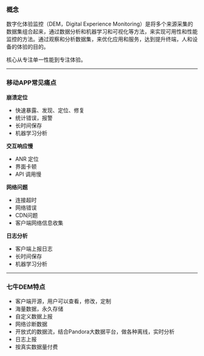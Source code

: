 ### 概念

数字化体验监控（DEM，Digital Experience Monitoring）是将多个来源采集的数据集组合起来，通过数据分析和机器学习和可视化等方法，来实现可用性和性能监控的方法。通过观察和分析数据集，来优化应用和服务，达到提升终端，人和设备的体验的目的。

核心从专注单一性能到专注体验。

- - -

### 移动APP常见痛点

**崩溃定位**

* 快速暴露、发现、定位、修复
* 统计错误，报警
* 长时间保存
* 机器学习分析

**交互响应慢**

* ANR 定位
* 界面卡顿
* API 调用慢

**网络问题**

* 连接超时
* 网络错误
* CDN问题
* 客户端网络信息收集

**日志分析**

* 客户端上报日志
* 长时间保存
* 机器学习分析

- - -

### 七牛DEM特点

* 客户端开源，用户可以查看，修改，定制
* 海量数据，永久存储
* 自定义数据上报
* 网络诊断数据
* 开放式的数据流，结合Pandora大数据平台，做各种离线，实时分析
* 日志上报
* 按真实数据量付费

